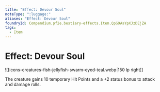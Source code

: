 ```yaml
---
title: "Effect: Devour Soul"
noteType: ":luggage:"
aliases: "Effect: Devour Soul"
foundryId: Compendium.pf2e.bestiary-effects.Item.QpG9AaYpXJzDEjZA
tags:
  - Item
---
```


# Effect: Devour Soul
![[icons-creatures-fish-jellyfish-swarm-eyed-teal.webp|150 lp right]]

The creature gains 10 temporary Hit Points and a +2 status bonus to attack and damage rolls.
